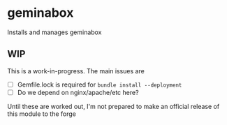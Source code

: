 # geminabox

Installs and manages geminabox

## WIP

This is a work-in-progress. The main issues are

- [ ] Gemfile.lock is required for `bundle install --deployment`
- [ ] Do we depend on nginx/apache/etc here?

Until these are worked out, I'm not prepared to make an official release of
this module to the forge
